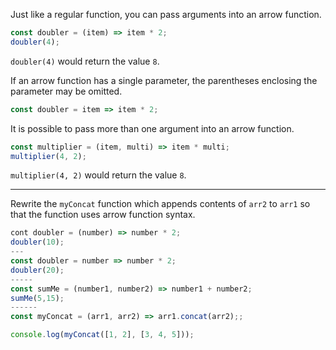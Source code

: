 Just like a regular function, you can pass arguments into an arrow function.

```jsx
const doubler = (item) => item * 2;
doubler(4);
```

`doubler(4)` would return the value `8`.

If an arrow function has a single parameter, the parentheses enclosing the parameter may be omitted.

```jsx
const doubler = item => item * 2;
```

It is possible to pass more than one argument into an arrow function.

```jsx
const multiplier = (item, multi) => item * multi;
multiplier(4, 2);
```

`multiplier(4, 2)` would return the value `8`.

---

Rewrite the `myConcat` function which appends contents of `arr2` to `arr1` so that the function uses arrow function syntax.

```jsx
cont doubler = (number) => number * 2;
doubler(10);
---
const doubler = number => number * 2;
doubler(20);
-----
const sumMe = (number1, number2) => number1 + number2;
sumMe(5,15); 
------
const myConcat = (arr1, arr2) => arr1.concat(arr2);;

console.log(myConcat([1, 2], [3, 4, 5]));
```